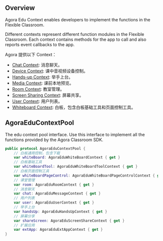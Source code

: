 ## Overview

Agora Edu Context enables developers to implement the functions in the Flexible Classroom.

Different contexts represent different function modules in the Flexible Classroom. Each context contains methods for the app to call and also reports event callbacks to the app.

Agora 提供以下 Context：

- [Chat Context](/cn/agora-class/edu_context_api_ref_ios_chat?platform=iOS): 消息聊天。
- [Device Context](/cn/agora-class/edu_context_api_ref_ios_device?platform=iOS): 课中音视频设备控制。
- [Hands-up Context](/cn/agora-class/edu_context_api_ref_ios_handsup?platform=iOS): 举手上台。
- [Media Context](/cn/agora-class/edu_context_api_ref_ios_media?platform=iOS): 课前本地预览。
- [Room Context](/cn/agora-class/edu_context_api_ref_ios_room?platform=iOS): 教室管理。
- [Screen Sharing Context](/cn/agora-class/edu_context_api_ref_ios_screensharing?platform=iOS): 屏幕共享。
- [User Context](/cn/agora-class/edu_context_api_ref_ios_userlist?platform=iOS): 用户列表。
- [Whiteboard Context](/cn/agora-class/edu_context_api_ref_ios_whiteboard?platform=iOS): 白板，包含白板基础工具和页面控制工具。

## AgoraEduContextPool

The edu context pool interface. Use this interface to implement all the functions provided by the Agora Classroom SDK.

```swift
public protocol AgoraEduContextPool {
    // 白板通用控制，包含下载
    var whiteBoard: AgoraEduWhiteBoardContext { get }
    // 白板基础工具
    var whiteBoardTool: AgoraEduWhiteBoardToolContext { get }
    // 白板页面控制工具
    var whiteBoardPageControl: AgoraEduWhiteBoardPageControlContext { get }
    // 课堂管理
    var room: AgoraEduRoomContext { get }
    // 消息聊天
    var chat: AgoraEduMessageContext { get }
    // 用户列表
    var user: AgoraEduUserContext { get }
    // 举手上台
    var handsUp: AgoraEduHandsUpContext { get }
    // 屏幕分享
    var shareScreen: AgoraEduScreenShareContext { get }
    // 扩展应用
    var extApp: AgoraEduExtAppContext { get }
}
```
